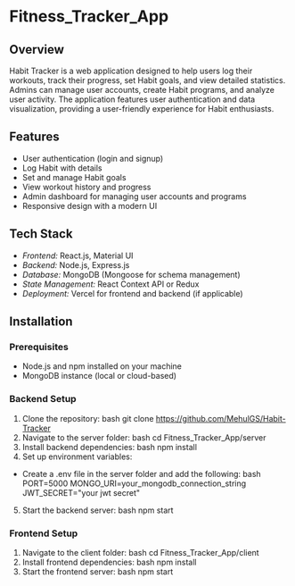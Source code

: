 # Fitness_Tracker_App

## Overview
Habit Tracker is a web application designed to help users log their workouts, track their progress, set Habit goals, and view detailed statistics. Admins can manage user accounts, create Habit programs, and analyze user activity. The application features user authentication and data visualization, providing a user-friendly experience for Habit enthusiasts.



## Features
- User authentication (login and signup)
- Log Habit with details
- Set and manage Habit goals
- View workout history and progress
- Admin dashboard for managing user accounts and programs
- Responsive design with a modern UI

## Tech Stack
- *Frontend:* React.js, Material UI
- *Backend:* Node.js, Express.js
- *Database:* MongoDB (Mongoose for schema management)
- *State Management:* React Context API or Redux
- *Deployment:* Vercel for frontend and backend (if applicable)

## Installation

### Prerequisites
- Node.js and npm installed on your machine
- MongoDB instance (local or cloud-based)


### Backend Setup
1. Clone the repository:
   bash
   git clone https://github.com/MehulGS/Habit-Tracker
2. Navigate to the server folder:
   bash
   cd Fitness_Tracker_App/server
3. Install backend dependencies:
   bash
   npm install
4. Set up environment variables:
- Create a .env file in the server folder and add the following:
   bash
   PORT=5000
   MONGO_URI=your_mongodb_connection_string
   JWT_SECRET="your jwt secret"
5. Start the backend server:
   bash
   npm start

### Frontend Setup
1. Navigate to the client folder:
   bash
   cd Fitness_Tracker_App/client
2. Install frontend dependencies:
   bash
   npm install
3. Start the frontend server:
   bash
   npm start
